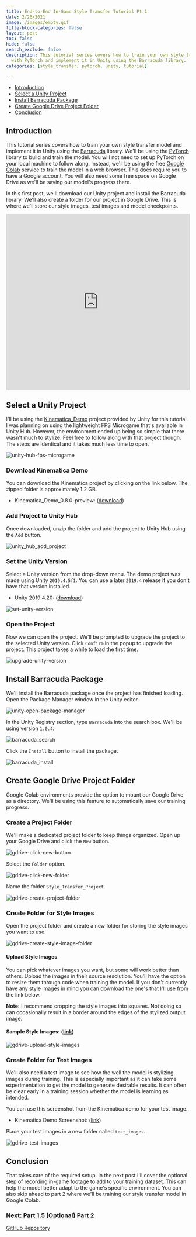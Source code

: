 ```yaml
---
title: End-to-End In-Game Style Transfer Tutorial Pt.1
date: 2/26/2021
image: /images/empty.gif
title-block-categories: false
layout: post
toc: false
hide: false
search_exclude: false
description: This tutorial series covers how to train your own style transfer model
  with PyTorch and implement it in Unity using the Barracuda library.
categories: [style_transfer, pytorch, unity, tutorial]

---
```


* [Introduction](#introduction)
* [Select a Unity Project](#select-a-unity-project)
* [Install Barracuda Package](#install-barracuda-package)
* [Create Google Drive Project Folder](#create-google-drive-project-folder)
* [Conclusion](#conclusion)

## Introduction

This tutorial series covers how to train your own style transfer model and implement it in Unity using the [Barracuda](https://docs.unity3d.com/Packages/com.unity.barracuda@1.0/manual/index.html) library. We'll be using the [PyTorch](https://pytorch.org/) library to build and train the model. You will not need to set up PyTorch on your local machine to follow along. Instead, we'll be using the free [Google Colab](https://research.google.com/colaboratory/faq.html) service to train the model in a web browser. This does require you to have a Google account. You will also need some free space on Google Drive as we'll be saving our model's progress there.

In this first post, we'll download our Unity project and install the Barracuda library. We'll also create a folder for our project in Google Drive. This is where we'll store our style images, test images and model checkpoints.

<center>
	<iframe width=100%; height=480; src="https://www.youtube.com/embed/JhFivpJhV-Q" title="YouTube video player" frameborder="0" allow="accelerometer; autoplay; clipboard-write; encrypted-media; gyroscope; picture-in-picture" allowfullscreen></iframe>
</center>






## Select a Unity Project

I'll be using the [Kinematica_Demo](https://github.com/Unity-Technologies/Kinematica_Demo/) project provided by Unity for this tutorial. I was planning on using the lightweight FPS Microgame that's available in Unity Hub. However, the environment ended up being so simple that there wasn't much to stylize. Feel free to follow along with that project though. The steps are identical and it takes much less time to open.

![unity-hub-fps-microgame](./images/unity-hub-fps-microgame.png)

### Download Kinematica Demo

You can download the Kinematica project by clicking on the link below. The zipped folder is approximately 1.2 GB.

* Kinematica_Demo_0.8.0-preview: ([download](https://github.com/Unity-Technologies/Kinematica_Demo/releases/download/0.8.0-preview/Kinematica_Demo_0.8.0-preview.zip))

### Add Project to Unity Hub

Once downloaded, unzip the folder and add the project to Unity Hub using the `Add` button.

![unity_hub_add_project](./images/unity_hub_add_project.png)

### Set the Unity Version

Select a Unity version from the drop-down menu. The demo project was made using Unity `2019.4.5f1`. You can use a later `2019.4` release if you don't have that version installed.

* Unity 2019.4.20: ([download](unityhub://2019.4.20f1/6dd1c08eedfa))

![set-unity-version](./images/set-unity-version.png)

### Open the Project

Now we can open the project. We'll be prompted to upgrade the project to the selected Unity version. Click `Confirm` in the popup to upgrade the project. This project takes a while to load the first time.

![upgrade-unity-version](./images/upgrade-unity-version.png)

## Install Barracuda Package

We'll install the Barracuda package once the project has finished loading. Open the Package Manager window in the Unity editor.

![unity-open-package-manager](./images/unity-open-package-manager.png)

 In the Unity Registry section, type `Barracuda` into the search box. We'll be using version `1.0.4`.

![barracuda_search](./images/barracuda_search.png)

Click the `Install` button to install the package.

![barracuda_install](./images/barracuda_install.png)



## Create Google Drive Project Folder

Google Colab environments provide the option to mount our Google Drive as a directory. We'll be using this feature to automatically save our training progress. 

### Create a Project Folder

We'll make a dedicated project folder to keep things organized. Open up your Google Drive and click the `New` button.

![gdrive-click-new-button](./images/gdrive-click-new-button.png)

Select the `Folder` option.

![gdrive-click-new-folder](./images/gdrive-click-new-folder.png)

Name the folder `Style_Transfer_Project`.

![gdrive-create-project-folder](./images/gdrive-create-project-folder.png)

### Create Folder for Style Images

Open the project folder and create a new folder for storing the style images you want to use.

![gdrive-create-style-image-folder](./images/gdrive-create-style-image-folder.png)

#### Upload Style Images

You can pick whatever images you want, but some will work better than others. Upload the images in their source resolution. You'll have the option to resize them through code when training the model. If you don't currently have any style images in mind you can download the one's that I'll use from the link below.

**Note:** I recommend cropping the style images into squares. Not doing so can occasionally result in a border around the edges of the stylized output image.

#### Sample Style Images: ([link](https://drive.google.com/drive/folders/1IJZk5vY0coY1qOlotkvtZpBHufAP9GFX?usp=sharing))

![gdrive-upload-style-images](./images/gdrive-upload-style-images.png)

### Create Folder for Test Images

We'll also need a test image to see how the well the model is stylizing images during training. This is especially important as it can take some experimentation to get the model to generate desirable results. It can often be clear early in a training session whether the model is learning as intended.

You can use this screenshot from the Kinematica demo for your test image.

* Kinematica Demo Screenshot: ([link](https://drive.google.com/file/d/1YrvAV-2RYuRIOHGeTLOgPHc8WHBtpBS2/view?usp=sharing))

Place your test images in a new folder called `test_images`.

![gdrive-test-images](./images/gdrive-test-images.png)

## Conclusion

That takes care of the required setup. In the next post I'll cover the optional step of recording in-game footage to add to your training dataset. This can help the model better adapt to the game's specific environment. You can also skip ahead to part 2 where we'll be training our style transfer model in Google Colab.



### Next: [Part 1.5 (Optional)](../part-1-5/) [Part 2](../part-2/) 

[GitHub Repository](https://github.com/cj-mills/End-to-End-In-Game-Style-Transfer-Tutorial)
